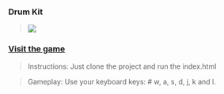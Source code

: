### Drum Kit

> ![](https://img.shields.io/static/v1?label=Category&message=Game&color=blue)

### [Visit the game](https://drum-kit-html-css-js.netlify.app/)

> Instructions: Just clone the project and run the index.html

> Gameplay: Use your keyboard keys: # w, a, s, d, j, k and l.
